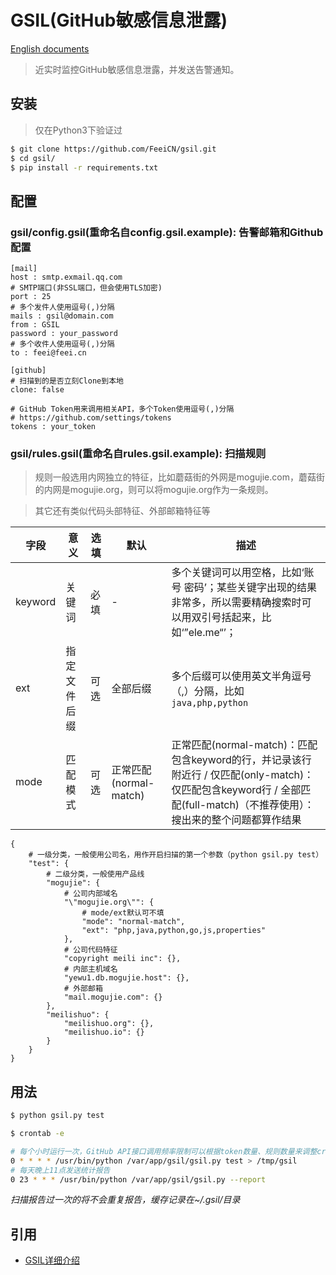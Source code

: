 # GSIL(GitHub敏感信息泄露)

[English documents](https://github.com/BlackHole1/GSIL/blob/master/README.md)

> 近实时监控GitHub敏感信息泄露，并发送告警通知。

## 安装

> 仅在Python3下验证过

```bash
$ git clone https://github.com/FeeiCN/gsil.git
$ cd gsil/
$ pip install -r requirements.txt
```

## 配置

### gsil/config.gsil(重命名自config.gsil.example): 告警邮箱和Github配置

```
[mail]
host : smtp.exmail.qq.com
# SMTP端口(非SSL端口，但会使用TLS加密)
port : 25
# 多个发件人使用逗号(,)分隔
mails : gsil@domain.com
from : GSIL
password : your_password
# 多个收件人使用逗号(,)分隔
to : feei@feei.cn

[github]
# 扫描到的是否立刻Clone到本地
clone: false

# GitHub Token用来调用相关API，多个Token使用逗号(,)分隔
# https://github.com/settings/tokens
tokens : your_token
```

### gsil/rules.gsil(重命名自rules.gsil.example): 扫描规则

> 规则一般选用内网独立的特征，比如蘑菇街的外网是mogujie.com，蘑菇街的内网是mogujie.org，则可以将mogujie.org作为一条规则。

> 其它还有类似代码头部特征、外部邮箱特征等

| 字段 | 意义 | 选填 | 默认 | 描述 |
| --- | --- | --- | --- | --- |
| keyword | 关键词 | 必填 | - | 多个关键词可以用空格，比如‘账号 密码’；某些关键字出现的结果非常多，所以需要精确搜索时可以用双引号括起来，比如‘”ele.me“’；|
| ext | 指定文件后缀 | 可选 | 全部后缀 | 多个后缀可以使用英文半角逗号（,）分隔，比如`java,php,python` |
| mode |  匹配模式 | 可选 | 正常匹配(normal-match) | 正常匹配(normal-match)：匹配包含keyword的行，并记录该行附近行 / 仅匹配(only-match)：仅匹配包含keyword行 / 全部匹配(full-match)（不推荐使用）：搜出来的整个问题都算作结果 |

```
{
    # 一级分类，一般使用公司名，用作开启扫描的第一个参数（python gsil.py test）
    "test": {
        # 二级分类，一般使用产品线
        "mogujie": {
            # 公司内部域名
            "\"mogujie.org\"": {
                # mode/ext默认可不填
                "mode": "normal-match",
                "ext": "php,java,python,go,js,properties"
            },
            # 公司代码特征
            "copyright meili inc": {},
            # 内部主机域名
            "yewu1.db.mogujie.host": {},
            # 外部邮箱
            "mail.mogujie.com": {}
        },
        "meilishuo": {
            "meilishuo.org": {},
            "meilishuo.io": {}
        }
    }
}
```

## 用法

```bash
$ python gsil.py test
```

```bash
$ crontab -e

# 每个小时运行一次，GitHub API接口调用频率限制可以根据token数量、规则数量来调整crontab频率实现，若觉得麻烦可简单配置多个token来实现。
0 * * * * /usr/bin/python /var/app/gsil/gsil.py test > /tmp/gsil
# 每天晚上11点发送统计报告
0 23 * * * /usr/bin/python /var/app/gsil/gsil.py --report
```
*扫描报告过一次的将不会重复报告，缓存记录在~/.gsil/目录*

## 引用
- [GSIL详细介绍](http://feei.cn/gsil)
